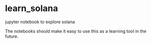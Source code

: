# learn_solana
jupyter notebook to explore solana 

The notebooks should make it easy to use this as a learning tool in the future.
